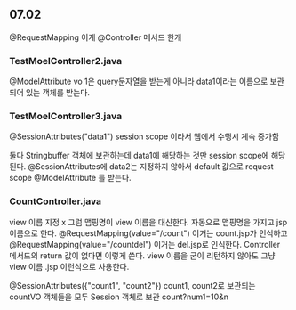 ## 07.02

@RequestMapping 이게 @Controller 메서드 한개 

### TestMoelController2.java

@ModelAttribute vo 1은 query문자열을 받는게 아니라 data1이라는 이름으로 보관되어 있는 객체를 받는다. 

### TestMoelController3.java

@SessionAttributes("data1") session scope 이라서 웹에서 수행시 계속 증가함 

둘다 Stringbuffer 객체에 보관하는데 data1에 해당하는 것만 session scope에 해당된다. @SessionAttributes에 data2는 지정하지 않아서 default 값으로 request scope @ModelAttribute 를 받는다. 

### CountController.java

view 이름 지정 x 그럼 맵핑명이 view 이름을 대신한다.  자동으로 맵핑명을 가지고 jsp 이름으로 한다. 	@RequestMapping(value="/count") 이거는 count.jsp가 인식하고 	@RequestMapping(value="/countdel") 이거는 del.jsp로 인식한다. 
Controller 메서드의 return 값이 없다면 이렇게 쓴다. view 이름을 굳이 리턴하지 않아도 그냥 view 이름 .jsp 이런식으로 사용한다. 

@SessionAttributes({"count1", "count2"}) count1, count2로  보관되는 countVO 객체들을 모두 Session 객체로 보관 count?num1=10&n
